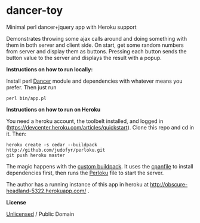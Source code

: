 dancer-toy
==========

Minimal perl dancer+jquery app with Heroku support

Demonstrates throwing some ajax calls around and doing something with them in both server and client side. On start, get some random numbers from server and display them as buttons. Pressing each button sends the button value to the server and displays the result with a popup.

**Instructions on how to run locally:**

Install perl [Dancer](http://www.perldancer.org/) module and dependencies with whatever means you prefer. Then just run

    perl bin/app.pl

**Instructions on how to run on Heroku**

You need a heroku account, the toolbelt installed, and logged in (https://devcenter.heroku.com/articles/quickstart). Clone this repo and cd in it. Then:

    heroku create -s cedar --buildpack http://github.com/judofyr/perloku.git
    git push heroku master

The magic happens with the [custom buildpack](https://github.com/judofyr/perloku). It uses the [cpanfile](cpanfile) to install dependencies first, then runs the [Perloku](Perloku) file to start the server.

The author has a running instance of this app in heroku at http://obscure-headland-5322.herokuapp.com/ .

**License**

[Unlicensed](UNLICENSE) / Public Domain
